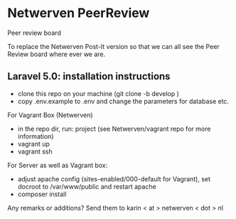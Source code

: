 # Netwerven PeerReview
Peer review board

To replace the Netwerven Post-It version so that we can all see the Peer Review board where ever we are.

## Laravel 5.0: installation instructions


* clone this repo on your machine (git clone -b develop <repo url>)
* copy .env.example to .env and change the parameters for database etc.

For Vagrant Box (Netwerven)
* in the repo dir, run: project (see Netwerven/vagrant repo for more information)
* vagrant up
* vagrant ssh

For Server as well as Vagrant box:
* adjust apache config (sites-enabled/000-default for Vagrant), set docroot to /var/www/public and restart apache
* composer install




Any remarks or additions? Send them to karin < at > netwerven < dot > nl
